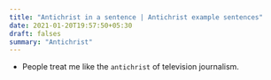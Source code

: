 ```yaml
---
title: "Antichrist in a sentence | Antichrist example sentences"
date: 2021-01-20T19:57:50+05:30
draft: falses
summary: "Antichrist"
---
```

- People treat me like the `antichrist` of television journalism.
                 
